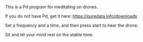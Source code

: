 This is a Pd program for meditating on drones.

If you do not have Pd, get it here: https://puredata.info/downloads

Set a frequency and a time, and then press start to hear the drone.

Sit and let your mind rest on the stable tone.